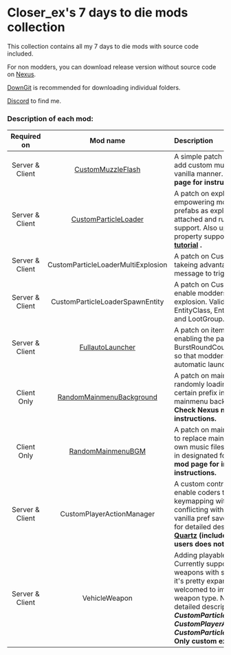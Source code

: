 # Closer_ex's 7 days to die mods collection

This collection contains all my 7 days to die mods with source code included.

For non modders, you can download release version without source code on [Nexus](https://www.nexusmods.com/7daystodie/users/91949543?tab=user+files).

[DownGit](https://minhaskamal.github.io/DownGit/#/home) is recommended for downloading individual folders.

[Discord](https://discord.com/channels/243577046616375297/945694105923616779) to find me.

### Description of each mod:

|Required on|Mod name|Description| 
|:---:|:---:|:---|
|Server & Client|[CustomMuzzleFlash](https://www.nexusmods.com/7daystodie/mods/2063) |A simple patch allowing modders to add custom muzzle flash particle in vanilla manner. **Check Nexus mod page for instructions.**|
|Server & Client|[CustomParticleLoader](https://www.nexusmods.com/7daystodie/mods/2036) |A patch on explosion particles, empowering modders to use custom prefabs as explosion particle, with both attached and runtime custom script support. Also updated with custom property support. **Check out the [tutorial](https://community.7daystodie.com/topic/27941-using-custom-explosion-particles-with-working-scripts-in-a20/) .**|
|Server & Client|CustomParticleLoaderMultiExplosion|A patch on CustomParticleLoader takeing advantage of particle collision message to trigger another explosion.|
|Server & Client|CustomParticleLoaderSpawnEntity|A patch on CustomParticleLoader, enable modders to spawn entities by explosion. Valid spawn sources are EntityClass, EntityGroup, EntityItem and LootGroup.|
|Server & Client|[FullautoLauncher](https://www.nexusmods.com/7daystodie/mods/2062) |A patch on item action launcher class enabling the passive effect BurstRoundCount and RoundRayCount, so that modders can create full automatic launchers.|
|Client Only|[RandomMainmenuBackground](https://www.nexusmods.com/7daystodie/mods/2120) |A patch on mainmenu background, randomly loading window groups with certain prefix in their name as mainmenu background and logo. **Check Nexus mod page for instructions.**|
|Client Only|[RandomMainmenuBGM](https://www.nexusmods.com/7daystodie/mods/2125) |A patch on mainmenu bgm, allow users to replace mainmenu bgm with their own music files by simply placing them in designated folders. **Check Nexus mod page for installation instructions.**|
|Server & Client|CustomPlayerActionManager|A custom control option manager. This enable coders to add their own keymapping without worrying about conflicting with other mods or breaking vanilla pref save. Navigate to the folder for detailed description. **Requires [Quartz](https://github.com/s7092910/Quartz) (included in [SMX](https://www.nexusmods.com/7daystodie/mods/22) so SMX users does not need an extra copy)**|
|Server & Client|VehicleWeapon|Adding playable weapon to vehicles. Currently supports only explosive weapons with some special setup, but it's pretty expandable. You are always welcomed to implement your custom weapon type. Navigate to the folder for detailed description. **Requires *CustomParticleLoader* , *CustomPlayerActionManager* and *CustomParticleLoaderMultiExplosion*. Only custom explosion is supported.**|

